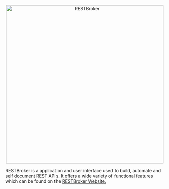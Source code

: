 <p align="center">
  <a href="https://restbroker.com">
    <img
      alt="RESTBroker"
      src="https://raw.githubusercontent.com/mark-barrett/RESTBroker/master/static/core/images/logo-green.png?token=APbo7HUZ5tqtXY51LFSOwet4zCGI96ftks5cgSFiwA%3D%3D"
      width="500"
    />
  </a>
</p>





RESTBroker is a application and user interface used to build, automate and self document REST APIs. It offers a wide variety of functional features which can be found on the [RESTBroker Website.](https://restbroker.com)


